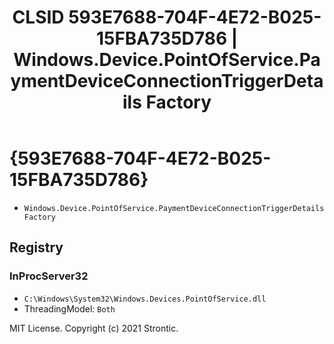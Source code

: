 ﻿---
title: "CLSID 593E7688-704F-4E72-B025-15FBA735D786 | Windows.Device.PointOfService.PaymentDeviceConnectionTriggerDetails Factory"
excerpt: What is COM-Object CLSID 593E7688-704F-4E72-B025-15FBA735D786?
---

# {593E7688-704F-4E72-B025-15FBA735D786}

* `Windows.Device.PointOfService.PaymentDeviceConnectionTriggerDetails Factory`

## Registry


### InProcServer32

* `C:\Windows\System32\Windows.Devices.PointOfService.dll`
* ThreadingModel: `Both`

MIT License. Copyright (c) 2021 Strontic.


